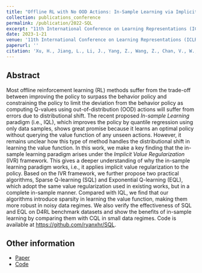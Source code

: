 ```yaml
---
title: "Offline RL with No OOD Actions: In-Sample Learning via Implicit Value Regularization"
collection: publications_conference
permalink: /publication/2022-SQL
excerpt: "11th International Conference on Learning Representations (ICLR 2023)."
date: 2023-1-21
venue: '11th International Conference on Learning Representations (ICLR 2023).'
paperurl: ''
citation: 'Xu, H., Jiang, L., Li, J., Yang, Z., Wang, Z., Chan, V., W., K., and <b>Zhan, X.</b>. Offline RL with No OOD Actions: In-Sample Learning via Implicit Value Regularization. In <i>11th International Conference on Learning Representations (ICLR 2023) <b>(oral)</b></i>.'
---
```


Abstract
---

Most offline reinforcement learning (RL) methods suffer from the trade-off between improving the policy to surpass the behavior policy and constraining the policy to limit the deviation from the behavior policy as computing Q-values using out-of-distribution (OOD) actions will suffer from errors due to distributional shift. The recent proposed <i>In-sample Learning</i> paradigm (i.e., IQL), which improves the policy by quantile regression using only data samples, shows great promise because it learns an optimal policy without querying the value function of any unseen actions. However, it remains unclear how this type of method handles the distributional shift in learning the value function. In this work, we make a key finding that the in-sample learning paradigm arises under the <i>Implicit Value Regularization</i> (IVR) framework. This gives a deeper understanding of why the in-sample learning paradigm works, i.e., it applies implicit value regularization to the policy. Based on the IVR framework, we further propose two practical algorithms, Sparse Q-learning (SQL) and Exponential Q-learning (EQL), which adopt the same value regularization used in existing works, but in a complete in-sample manner. Compared with IQL, we find that our algorithms introduce sparsity in learning the value function, making them more robust in noisy data regimes. We also verify the effectiveness of SQL and EQL on D4RL benchmark datasets and show the benefits of in-sample learning by comparing them with CQL in small data regimes. Code is available at https://github.com/ryanxhr/SQL.

Other information
---
* [Paper](https://openreview.net/forum?id=ueYYgo2pSSU)
* [Code](https://github.com/ryanxhr/SQL)